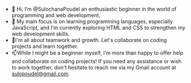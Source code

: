 - 👋 Hi, I’m @SulochanaPoudel an enthusiastic beginner in the world of programming and web development.
- 👀  My main focus is on learning programming languages, especially JavaScript, and I'm currently exploring HTML and CSS to strengthen my web development skills.
- 💞️I'm all about teamwork and growth. Let's collaborate on coding projects and learn together.
- 📫While I might be a beginner myself, I'm more than happy to offer help and collaborate on coding projects! If you need any assistance or wish to work together, don't hesitate to reach me via my Gmail account at sulopoudel@gmail.com.

<!---
SulochanaPoudel/SulochanaPoudel is a ✨ special ✨ repository because its `README.md` (this file) appears on your GitHub profile.
You can click the Preview link to take a look at your changes.
--->
